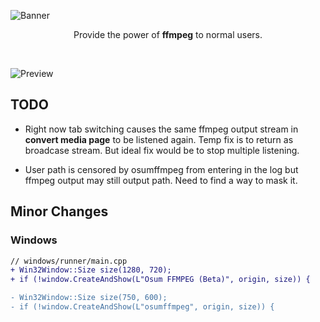 ![Banner](https://user-images.githubusercontent.com/47299190/173126384-a05b7f9f-0ab8-4c33-87ce-dabbeeaa2681.png)

<p align="center">Provide the power of <strong>ffmpeg</strong> to normal users.</p></br>

![Preview](https://user-images.githubusercontent.com/47299190/173125771-6df15bc1-102e-4658-8afb-b07be7707bfd.png)


## TODO

- Right now tab switching causes the same ffmpeg output stream in **convert media page** to be listened again. Temp fix is to return as broadcase stream. But ideal fix would be to stop multiple listening.

- User path is censored by osumffmpeg from entering in the log but ffmpeg output may still output path. Need to find a way to mask it.

## Minor Changes

### Windows

```diff
// windows/runner/main.cpp
+ Win32Window::Size size(1280, 720);
+ if (!window.CreateAndShow(L"Osum FFMPEG (Beta)", origin, size)) {

- Win32Window::Size size(750, 600);
- if (!window.CreateAndShow(L"osumffmpeg", origin, size)) {
```
